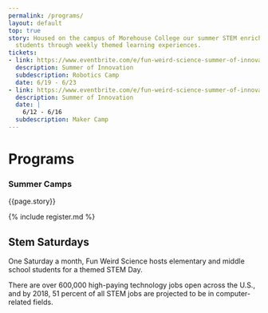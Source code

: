 ```yaml
---
permalink: /programs/
layout: default
top: true
story: Housed on the campus of Morehouse College our summer STEM enrichment camp engages
  students through weekly themed learning experiences.
tickets:
- link: https://www.eventbrite.com/e/fun-weird-science-summer-of-innovation-robotics-camp-tickets-34178810743
  description: Summer of Innovation
  subdescription: Robotics Camp
  date: 6/19 - 6/23
- link: https://www.eventbrite.com/e/fun-weird-science-summer-of-innovation-maker-camp-tickets-34030108972?aff=erelpanelorg
  description: Summer of Innovation
  date: |
    6/12 - 6/16
  subdescription: Maker Camp
---
```


<div class = 'fulls workshops'>
  <div class = 'flex-in overlay'>
    <div class = 'tripple'>
      <h1>Programs</h1>
    </div>
  </div>
</div>
<div class = 'dull flex-in'>
  <div class = 'child tripple'>
    <h3 id = 'camps'>Summer Camps</h3>
    <p>{{page.story}}</p>
    {% include register.md %}
  </div>
</div>
<div class = 'bright flex-in'>
  <div class = 'child tripple'>
    <h2><span id = 'stemsaturdays'>Stem Saturdays</span></h2>
    <p class = 'center'>One Saturday a month, Fun Weird Science hosts elementary and middle school students for a themed STEM Day.</p>
  </div>
</div>
  <div class = 'banner'>
    <p>There are over 600,000 high-paying technology jobs open across the U.S., and by 2018, 51 percent of all STEM jobs are projected to be in computer-related fields.</p>
  </div>
</div>
